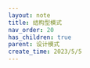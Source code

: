 ```yaml
---
layout: note
title: 结构型模式
nav_order: 20
has_children: true
parent: 设计模式
create_time: 2023/5/5
---
```


